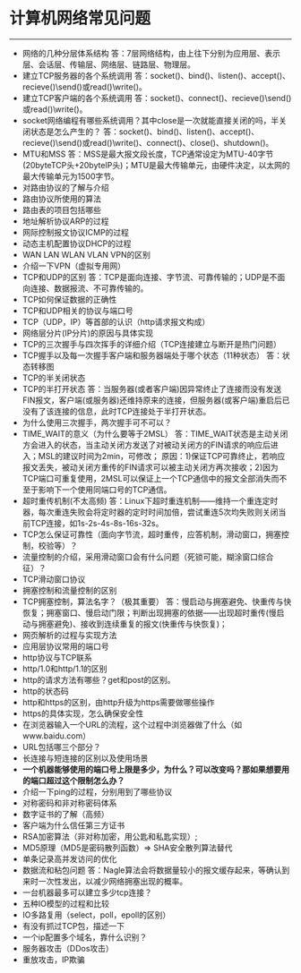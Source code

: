 # 计算机网络常见问题

---

 - 网络的几种分层体系结构
   答：7层网络结构，由上往下分别为应用层、表示层、会话层、传输层、网络层、链路层、物理层。
 - 建立TCP服务器的各个系统调用
   答：socket()、bind()、listen()、accept()、recieve()\send()或read()\write()。
 - 建立TCP客户端的各个系统调用
   答：socket()、connect()、recieve()\send()或read()\write()。
 - socket网络编程有哪些系统调用？其中close是一次就能直接关闭的吗，半关闭状态是怎么产生的？
   答：socket()、bind()、listen()、accept()、recieve()\send()或read()\write()、connect()、close()、shutdown()。
 - MTU和MSS
   答：MSS是最大报文段长度，TCP通常设定为MTU-40字节(20byteTCP头+20byteIP头)；MTU是最大传输单元，由硬件决定，以太网的最大传输单元为1500字节。
 - 对路由协议的了解与介绍
 - 路由协议所使用的算法
 - 路由表的项目包括哪些
 - 地址解析协议ARP的过程
 - 网际控制报文协议ICMP的过程
 - 动态主机配置协议DHCP的过程
 - WAN LAN WLAN VLAN VPN的区别
 - 介绍一下VPN（虚拟专用网）
 - TCP和UDP的区别
   答：TCP是面向连接、字节流、可靠传输的；UDP是不面向连接、数据报流、不可靠传输的。
 - TCP如何保证数据的正确性
 - TCP和UDP相关的协议与端口号
 - TCP（UDP，IP）等首部的认识（http请求报文构成）
 - 网络层分片(IP分片)的原因与具体实现
 - TCP的三次握手与四次挥手的详细介绍（TCP连接建立与断开是热门问题）
 - TCP握手以及每一次握手客户端和服务器端处于哪个状态（11种状态）
   答：状态转移图
 - TCP的半关闭状态
 - TCP的半打开状态
   答：当服务器(或者客户端)因异常终止了连接而没有发送FIN报文，客户端(或服务器)还维持原来的连接，但服务器(或客户端)重启后已没有了该连接的信息，此时TCP连接处于半打开状态。
 - 为什么使用三次握手，两次握手可不可以？
 - TIME_WAIT的意义（为什么要等于2MSL）
   答：TIME_WAIT状态是主动关闭方会进入的状态，当主动关闭方发送了对被动关闭方的FIN请求的响应后进入；MSL的建议时间为2min，可修改；
   原因：1)保证TCP可靠终止，若响应报文丢失，被动关闭方重传的FIN请求可以被主动关闭方再次接收；2)因为TCP端口可重复使用，2MSL可以保证上一个TCP通信中的报文全部消失而不至于影响下一个使用同端口号的TCP通信。
 - 超时重传机制(不太高频)
   答：Linux下超时重连机制——维持一个重连定时器，每次重连失败会将定时器的定时时间加倍，尝试重连5次均失败则关闭当前TCP连接，如1s-2s-4s-8s-16s-32s。
 - TCP怎么保证可靠性（面向字节流，超时重传，应答机制，滑动窗口，拥塞控制，校验等）？
 - 流量控制的介绍，采用滑动窗口会有什么问题（死锁可能，糊涂窗口综合征）？
 - TCP滑动窗口协议
 - 拥塞控制和流量控制的区别
 - TCP拥塞控制，算法名字？（极其重要）
   答：慢启动与拥塞避免、快重传与快恢复；拥塞窗口、慢启动门限；判断出现拥塞的依据——出现超时重传(慢启动与拥塞避免)、接收到连续重复的报文(快重传与快恢复)；
 - 网页解析的过程与实现方法
 - 应用层协议常用的端口号
 - http协议与TCP联系
 - http/1.0和http/1.1的区别
 - http的请求方法有哪些？get和post的区别。
 - http的状态码
 - http和https的区别，由http升级为https需要做哪些操作
 - https的具体实现，怎么确保安全性
 - 在浏览器输入一个URL的流程，这个过程中浏览器做了什么（如www.baidu.com）
 - URL包括哪三个部分？
 - 长连接与短连接的区别以及使用场景
 - **一个机器能够使用的端口号上限是多少，为什么？可以改变吗？那如果想要用的端口超过这个限制怎么办？**
 - 介绍一下ping的过程，分别用到了哪些协议
 - 对称密码和非对称密码体系
 - 数字证书的了解（高频）
 - 客户端为什么信任第三方证书
 - RSA加密算法（非对称加密，用公匙和私匙实现）;
 - MD5原理（MD5是密码散列函数）=> SHA安全散列算法替代
 - 单条记录高并发访问的优化
 - 数据流和粘包问题
   答：Nagle算法会将数据量较小的报文缓存起来，等确认到来时一次性发出，以减少网络拥塞出现的概率。
 - 一台机器最多可以建立多少tcp连接？
 - 五种IO模型的过程和比较
 - IO多路复用（select，poll，epoll的区别）
 - 有没有抓过TCP包，描述一下
 - 一个ip配置多个域名，靠什么识别？
 - 服务器攻击（DDos攻击）
 - 重放攻击，IP欺骗
